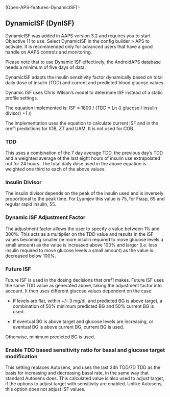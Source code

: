 (Open-APS-features-DynamicISF)=

## DynamicISF (DynISF)

DynamicISF was added in AAPS version 3.2 and requires you to start Objective 11 to use. Select DynamicISF in the config builder > APS to activate. It is recommended only for advanced users that have a good handle on AAPS controls and monitoring.

Please note that to use Dynamic ISF effectively, the AndroidAPS database needs a minimum of five days of data.

DynamicISF adapts the insulin sensitivity factor dynamically based on total daily dose of insulin (TDD) and current and predicted blood glucose values.

Dynamic ISF uses Chris Wilson’s model to determine ISF instead of a static profile settings.

The equation implemented is: ISF = 1800 / (TDD \* Ln (( glucose / insulin divisor) +1 ))

The implementation uses the equation to calculate current ISF and in the oref1 predictions for IOB, ZT and UAM. It is not used for COB.

### TDD

This uses a combination of the 7 day average TDD, the previous day’s TDD and a weighted average of the last eight hours of insulin use extrapolated out for 24 hours.
The total daily dose used in the above equation is weighted one third to each of the above values.

### Insulin Divisor

The insulin divisor depends on the peak of the insulin used and is inversely proportional to the peak time.
For Lyumjev this value is 75, for Fiasp, 65 and regular rapid insulin, 55.

### Dynamic ISF Adjustment Factor

The adjustment factor allows the user to specify a value between 1% and 300%. This acts as a multiplier on the TDD value and results in the ISF values becoming smaller (ie more insulin required to move glucose levels a small amount) as the value is increased above 100% and larger (i.e. less insulin required to move glucose levels a small amount) as the value is decreased below 100%.

### Future ISF

Future ISF is used in the dosing decisions that oref1 makes.
Future ISF uses the same TDD value as generated above, taking the adjustment factor into account. It then uses different glucose values dependent on the case:

- If levels are flat, within +/- 3 mg/dl, and predicted BG is above target, a combination of 50% minimum predicted BG and 50% current BG is used.

- If eventual BG is above target and glucose levels are increasing, or eventual BG is above current BG, current BG is used.

Otherwise, minimum predicted BG is used.

### Enable TDD based sensitivity ratio for basal and glucose target modification

This setting replaces Autosens, and uses the last 24h TDD/7D TDD as the basis for increasing and decreasing basal rate, in the same way that standard Autosens does. This calculated value is also used to adjust target, if the options to adjust target with sensitivity are enabled. Unlike Autosens, this option does not adjust ISF values.
